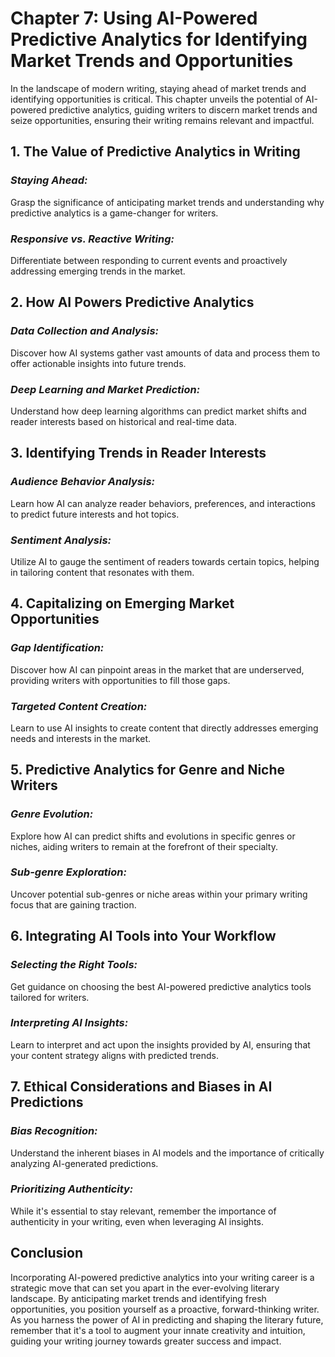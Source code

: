 Chapter 7: Using AI-Powered Predictive Analytics for Identifying Market Trends and Opportunities
================================================================================================

In the landscape of modern writing, staying ahead of market trends and identifying opportunities is critical. This chapter unveils the potential of AI-powered predictive analytics, guiding writers to discern market trends and seize opportunities, ensuring their writing remains relevant and impactful.

**1. The Value of Predictive Analytics in Writing**
---------------------------------------------------

### *Staying Ahead:*

Grasp the significance of anticipating market trends and understanding why predictive analytics is a game-changer for writers.

### *Responsive vs. Reactive Writing:*

Differentiate between responding to current events and proactively addressing emerging trends in the market.

**2. How AI Powers Predictive Analytics**
-----------------------------------------

### *Data Collection and Analysis:*

Discover how AI systems gather vast amounts of data and process them to offer actionable insights into future trends.

### *Deep Learning and Market Prediction:*

Understand how deep learning algorithms can predict market shifts and reader interests based on historical and real-time data.

**3. Identifying Trends in Reader Interests**
---------------------------------------------

### *Audience Behavior Analysis:*

Learn how AI can analyze reader behaviors, preferences, and interactions to predict future interests and hot topics.

### *Sentiment Analysis:*

Utilize AI to gauge the sentiment of readers towards certain topics, helping in tailoring content that resonates with them.

**4. Capitalizing on Emerging Market Opportunities**
----------------------------------------------------

### *Gap Identification:*

Discover how AI can pinpoint areas in the market that are underserved, providing writers with opportunities to fill those gaps.

### *Targeted Content Creation:*

Learn to use AI insights to create content that directly addresses emerging needs and interests in the market.

**5. Predictive Analytics for Genre and Niche Writers**
-------------------------------------------------------

### *Genre Evolution:*

Explore how AI can predict shifts and evolutions in specific genres or niches, aiding writers to remain at the forefront of their specialty.

### *Sub-genre Exploration:*

Uncover potential sub-genres or niche areas within your primary writing focus that are gaining traction.

**6. Integrating AI Tools into Your Workflow**
----------------------------------------------

### *Selecting the Right Tools:*

Get guidance on choosing the best AI-powered predictive analytics tools tailored for writers.

### *Interpreting AI Insights:*

Learn to interpret and act upon the insights provided by AI, ensuring that your content strategy aligns with predicted trends.

**7. Ethical Considerations and Biases in AI Predictions**
----------------------------------------------------------

### *Bias Recognition:*

Understand the inherent biases in AI models and the importance of critically analyzing AI-generated predictions.

### *Prioritizing Authenticity:*

While it's essential to stay relevant, remember the importance of authenticity in your writing, even when leveraging AI insights.

**Conclusion**
--------------

Incorporating AI-powered predictive analytics into your writing career is a strategic move that can set you apart in the ever-evolving literary landscape. By anticipating market trends and identifying fresh opportunities, you position yourself as a proactive, forward-thinking writer. As you harness the power of AI in predicting and shaping the literary future, remember that it's a tool to augment your innate creativity and intuition, guiding your writing journey towards greater success and impact.
